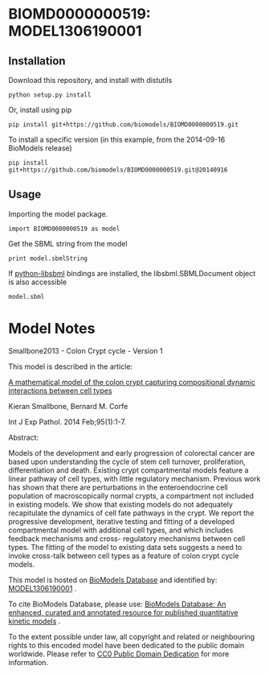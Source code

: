 # BIOMD0000000519: MODEL1306190001

## Installation

Download this repository, and install with distutils

`python setup.py install`

Or, install using pip

`pip install git+https://github.com/biomodels/BIOMD0000000519.git`

To install a specific version (in this example, from the 2014-09-16 BioModels release)

`pip install git+https://github.com/biomodels/BIOMD0000000519.git@20140916`

## Usage

Importing the model package.

`import BIOMD0000000519 as model`

Get the SBML string from the model

`print model.sbmlString`

If [python-libsbml](https://pypi.python.org/pypi/python-libsbml) bindings are
installed, the libsbml.SBMLDocument object is also accessible

`model.sbml`


# Model Notes


Smallbone2013 - Colon Crypt cycle - Version 1

This model is described in the article:

[A mathematical model of the colon crypt capturing compositional dynamic
interactions between cell types](http://identifiers.org/pubmed/\[PMID\])

Kieran Smallbone, Bernard M. Corfe

Int J Exp Pathol. 2014 Feb;95(1):1-7.

Abstract:

Models of the development and early progression of colorectal cancer are based
upon understanding the cycle of stem cell turnover, proliferation,
differentiation and death. Existing crypt compartmental models feature a
linear pathway of cell types, with little regulatory mechanism. Previous work
has shown that there are perturbations in the enteroendocrine cell population
of macroscopically normal crypts, a compartment not included in existing
models. We show that existing models do not adequately recapitulate the
dynamics of cell fate pathways in the crypt. We report the progressive
development, iterative testing and fitting of a developed compartmental model
with additional cell types, and which includes feedback mechanisms and cross-
regulatory mechanisms between cell types. The fitting of the model to existing
data sets suggests a need to invoke cross-talk between cell types as a feature
of colon crypt cycle models.

This model is hosted on [BioModels Database](http://www.ebi.ac.uk/biomodels/)
and identified by:
[MODEL1306190001](http://identifiers.org/biomodels.db/MODEL1306190001) .

To cite BioModels Database, please use: [BioModels Database: An enhanced,
curated and annotated resource for published quantitative kinetic
models](http://identifiers.org/pubmed/20587024) .

To the extent possible under law, all copyright and related or neighbouring
rights to this encoded model have been dedicated to the public domain
worldwide. Please refer to [CC0 Public Domain
Dedication](http://creativecommons.org/publicdomain/zero/1.0/) for more
information.


